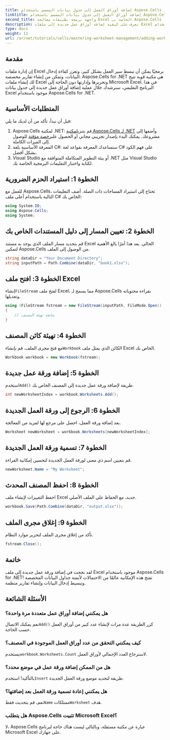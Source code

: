 ```yaml
---
title: إضافة أوراق العمل إلى جدول بيانات المصمم باستخدام Aspose.Cells
linktitle: إضافة أوراق العمل إلى جدول بيانات المصمم باستخدام Aspose.Cells
second_title: واجهة برمجة تطبيقات معالجة Excel الخاصة بـ Aspose.Cells .NET
description: تعرف على كيفية إضافة أوراق عمل جديدة إلى ملفات Excel برمجيًا باستخدام Aspose.Cells for .NET. يرشدك هذا الدليل الشامل خلال الخطوات اللازمة.
type: docs
weight: 11
url: /ar/net/tutorials/cells/mastering-worksheet-management/adding-worksheets-to-designer-spreadsheet/
---
```

## مقدمة

إن إدارة ملفات Excel برمجيًا يمكن أن تبسط سير العمل بشكل كبير، وتعزز كفاءة إدخال البيانات، وتمكن من إنشاء تقارير مخصصة. Aspose.Cells for .NET هي مكتبة قوية تتيح لك إنشاء ملفات Excel وتحريرها وإدارتها دون الحاجة إلى Microsoft Excel. في هذا البرنامج التعليمي، سنرشدك خلال عملية إضافة أوراق عمل جديدة إلى جدول بيانات Excel موجود باستخدام Aspose.Cells for .NET.

## المتطلبات الأساسية
قبل أن نبدأ، تأكد من أن لديك ما يلي:

1.  Aspose.Cells لمكتبة .NET: قم بتنزيل[مكتبة Aspose.Cells لـ .NET](https://releases.aspose.com/cells/net/) وأضفها إلى مشروعك. يمكنك البدء بإصدار تجريبي مجاني أو الحصول على[رخصة مؤقتة](https://purchase.aspose.com/temporary-license/) للوصول إلى الميزات الكاملة.
2. المعرفة الأساسية بلغة C#: ستساعدك المعرفة بقواعد لغة C# على فهم الكود بشكل أفضل.
3. Visual Studio أو بيئة التطوير المتكاملة المتوافقة مع .NET مثل Visual Studio لكتابة واختبار التعليمات البرمجية الخاصة بك.

## الخطوة 1: استيراد الحزم الضرورية
للعمل مع Aspose.Cells، تحتاج إلى استيراد المساحات ذات الصلة. أضف التعليمات التالية باستخدام أعلى ملف C# الخاص بك:

```csharp
using System.IO;
using Aspose.Cells;
using System;
```

## الخطوة 2: تعيين المسار إلى دليل المستندات الخاص بك
قم بتحديد مسار الملف الذي يوجد به مستند Excel الحالي. يعد هذا أمرًا بالغ الأهمية لتمكين Aspose.Cells من الوصول إلى الملف.

```csharp
string dataDir = "Your Document Directory";
string inputPath = Path.Combine(dataDir, "book1.xlsx");
```

## الخطوة 3: افتح ملف Excel
 إنشاء`FileStream` لفتح ملف Excel، مما يسمح لـ Aspose.Cells بقراءة محتوياته وتعديلها.

```csharp
using (FileStream fstream = new FileStream(inputPath, FileMode.Open))
{
    // متابعة تهيئة المصنف
}
```

## الخطوة 4: تهيئة كائن المصنف
 مع فتح مجرى الملف، قم بإنشاء`Workbook` الكائن الذي يمثل ملف Excel الخاص بك.

```csharp
Workbook workbook = new Workbook(fstream);
```

## الخطوة 5: إضافة ورقة عمل جديدة
 استخدم`Add()` طريقة لإضافة ورقة عمل جديدة إلى المصنف الخاص بك.

```csharp
int newWorksheetIndex = workbook.Worksheets.Add();
```

## الخطوة 6: الرجوع إلى ورقة العمل الجديدة
بعد إضافة ورقة العمل، احصل على مرجع لها لمزيد من المعالجة.

```csharp
Worksheet newWorksheet = workbook.Worksheets[newWorksheetIndex];
```

## الخطوة 7: تسمية ورقة العمل الجديدة
قم بتعيين اسم ذي معنى لورقة العمل الجديدة لتحسين إمكانية القراءة.

```csharp
newWorksheet.Name = "My Worksheet";
```

## الخطوة 8: احفظ المصنف المحدث
احفظ التغييرات لإنشاء ملف Excel جديد، مع الحفاظ على الملف الأصلي.

```csharp
workbook.Save(Path.Combine(dataDir, "output.xlsx"));
```

## الخطوة 9: إغلاق مجرى الملف
تأكد من إغلاق مجرى الملف لتحرير موارد النظام.

```csharp
fstream.Close();
```

## خاتمة
لقد نجحت في إضافة ورقة عمل جديدة إلى ملف Excel موجود باستخدام Aspose.Cells for .NET! تفتح هذه الإمكانية عالمًا من الاحتمالات لأتمتة جداول البيانات المخصصة وتبسيط إدخال البيانات وإنشاء تقارير منظمة.

## الأسئلة الشائعة

### هل يمكنني إضافة أوراق عمل متعددة مرة واحدة؟
 نعم يمكنك الاتصال`Add()` كرر الطريقة عدة مرات لإنشاء عدد كبير من أوراق العمل حسب الحاجة.

### كيف يمكنني التحقق من عدد أوراق العمل الموجودة في المصنف؟
 يستخدم`workbook.Worksheets.Count` لاسترجاع العدد الإجمالي لأوراق العمل.

### هل من الممكن إضافة ورقة عمل في موضع محدد؟
 بالتأكيد! استخدم`Insert` طريقة لتحديد موضع ورقة العمل الجديدة.

### هل يمكنني إعادة تسمية ورقة العمل بعد إضافتها؟
نعم، قم بتحديث فقط`Name` ممتلكات`Worksheet` هدف.

### هل يتطلب Aspose.Cells تثبيت Microsoft Excel؟
لا، Aspose.Cells عبارة عن مكتبة مستقلة، وبالتالي ليست هناك حاجة لبرنامج Microsoft Excel على جهازك.